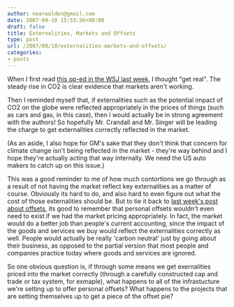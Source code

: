 ```yaml
---
author: nearwalden@gmail.com
date: 2007-09-10 15:53:56+00:00
draft: false
title: Externalities, Markets and Offsets
type: post
url: /2007/09/10/externalities-markets-and-offsets/
categories:
- posts
---
```


When I first read [this op-ed in the WSJ last week](http://www.brookings.edu/views/op-ed/crandall/20070906.htm), I thought "get real".  The steady rise in CO2 is clear evidence that markets aren't working.  





Then I reminded myself that, if externalities such as the potential impact of CO2 on the globe were reflected appropriately in the prices of things (such as cars and gas, in this case), then I would actually be in strong agreement with the authors!  So hopefully Mr. Crandall and Mr. Singer will be leading the charge to get externalities correctly reflected in the market.  





(As an aside, I also hope for GM's sake that they don't think that concern for climate change isn't being reflected in the market - they're way behind and I hope they're actually acting that way internally.  We need the US auto makers to catch up on this issue.)





This was a good reminder to me of how much contortions we go through as a result of not having the market reflect key externalities as a matter of course.  Obviously its hard to do, and also hard to even figure out what the cost of those externalities should be.  But to tie it back to [last week's post about offsets](http://blogs.sun.com/enviro/entry/carbon_pseudo_science), its good to remember that personal offsets wouldn't even need to exist if we had the market pricing appropriately.  In fact, the market would do a better job than people's current accounting, since the impact of the goods and services we buy would reflect the externalities correctly as well.  People would actually be really 'carbon neutral' just by going about their business, as opposed to the partial version that most people and companies practice today where goods and services are ignored.





So one obvious question is, if through some means we get exernalities priced into the market correctly (through a carefully constructed cap and trade or tax system, for exmaple), what happens to all of the infrastucture we're setting up to offer personal offsets?  What happens to the projects that are setting themselves up to get a piece of the offset pie?





 



